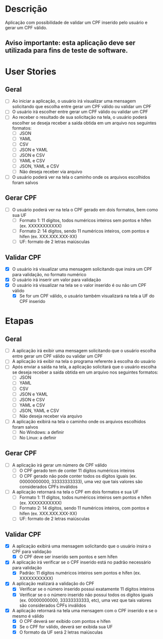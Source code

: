 # Descrição

Aplicação com possibilidade de validar um CPF inserido pelo usuário e gerar um CPF válido.

## Aviso importante: esta aplicação deve ser utilizada para fins de teste de software.

# User Stories

## Geral

 - [ ] Ao iniciar a aplicação, o usuário irá visualizar uma mensagem solicitando que escolha entre gerar um CPF válido ou validar um CPF
 - [ ] O usuário irá escolher entre gerar um CPF válido ou validar um CPF
 - [ ] Ao receber o resultado de sua solicitação na tela, o usuário poderá escolher se deseja receber a saída obtida em um arquivo nos seguintes formatos:
    - [ ] JSON
    - [ ] YAML
    - [ ] CSV
    - [ ] JSON e YAML
    - [ ] JSON e CSV
    - [ ] YAML e CSV
    - [ ] JSON, YAML e CSV
    - [ ] Não deseja receber via arquivo
- [ ] O usuário poderá ver na tela o caminho onde os arquivos escolhidos foram salvos

## Gerar CPF

- [ ] O usuário poderá ver na tela o CPF gerado em dois formatos, bem como sua UF
    - [ ] Formato 1: 11 dígitos, todos numéricos inteiros sem pontos e hífen (ex. XXXXXXXXXXX)
    - [ ] Formato 2: 14 dígitos, sendo 11 numéricos inteiros, com pontos e hífen (ex. XXX.XXX.XXX-XX)
    - [ ] UF: formato de 2 letras maiúsculas

## Validar CPF

- [X] O usuário irá visualizar uma mensagem solicitando que insira um CPF para validação, no formato numérico
- [X] O usuário irá inserir um valor para validação
- [X] O usuário irá visualizar na tela se o valor inserido é ou não um CPF válido
    - [X] Se for um CPF válido, o usuário também visualizará na tela a UF do CPF inserido

# Etapas

## Geral

- [ ] A aplicação irá exibir uma mensagem solicitando que o usuário escolha entre gerar um CPF válido ou validar um CPF
- [ ] A aplicação irá exibir na tela o programa referente à escolha do usuário
- [ ] Após enviar a saída na tela, a aplicação solicitará que o usuário escolha se deseja receber a saída obtida em um arquivo nos seguintes formatos:
    - [ ] JSON
    - [ ] YAML
    - [ ] CSV
    - [ ] JSON e YAML
    - [ ] JSON e CSV
    - [ ] YAML e CSV
    - [ ] JSON, YAML e CSV
    - [ ] Não deseja receber via arquivo
- [ ] A aplicação exibirá na tela o caminho onde os arquivos escolhidos foram salvos
    - [ ] No Windows: a definir
    - [ ] No Linux: a definir

## Gerar CPF

- [ ] A aplicação irá gerar um número de CPF válido
    - [ ] O CPF gerado tem de conter 11 dígitos numéricos inteiros
    - [ ] O CPF gerado não pode conter todos os dígitos iguais (ex. 00000000000, 33333333333), uma vez que tais valores são considerados CPFs inválidos
- [ ] A aplicação retornará na tela o CPF em dois formatos e sua UF
    - [ ] Formato 1: 11 dígitos, todos numéricos inteiros sem pontos e hífen (ex. XXXXXXXXXXX)
    - [ ] Formato 2: 14 dígitos, sendo 11 numéricos inteiros, com pontos e hífen (ex. XXX.XXX.XXX-XX)
    - [ ] UF: formato de 2 letras maiúsculas

## Validar CPF

- [X] A aplicação exibirá uma mensagem solicitando que o usuário insira o CPF para validação
    - [X] O CPF deve ser inserido sem pontos e sem hífen
- [X] A aplicação irá verificar se o CPF inserido está no padrão necessário para validação
    - [X] Padrão: 11 dígitos numéricos inteiros sem pontos e hífen (ex. XXXXXXXXXXX)
- [X] A aplicação realizará a validação do CPF
    - [X] Verificar se o número inserido possui exatamente 11 dígitos inteiros
    - [X] Verificar se o o número inserido não possui todos os dígitos iguais (ex. 00000000000, 33333333333, etc), uma vez que tais valores são considerados CPFs inválidos
- [X] A aplicação retornará na tela uma mensagem com o CPF inserido e se o mesmo é válido
    - [X] O CPF deverá ser exibido com pontos e hífen
    - [X] Se o CPF for válido, deverá ser exibida sua UF
    - [X] O formato da UF será 2 letras maiúsculas
